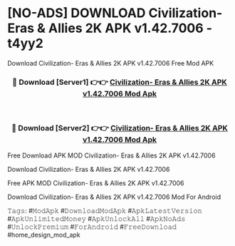 # [NO-ADS] DOWNLOAD Civilization- Eras & Allies 2K APK v1.42.7006 - t4yy2
Download Civilization- Eras & Allies 2K APK v1.42.7006 Free Mod APK

<div align="center">
<h3>🔴 Download [Server1] 👉👉 <a href="https://apk-comot.site?title=Civilization-_Eras_&_Allies_2K_APK_v1.42.7006">Civilization- Eras & Allies 2K APK v1.42.7006 Mod Apk</a></h3><br>

<h3>🔴 Download [Server2] 👉👉 <a href="https://apk-comot.site?title=Civilization-_Eras_&_Allies_2K_APK_v1.42.7006">Civilization- Eras & Allies 2K APK v1.42.7006 Mod Apk</a></h3>
</div>


Free Download APK MOD Civilization- Eras & Allies 2K APK v1.42.7006

Download Civilization- Eras & Allies 2K APK v1.42.7006 

Free APK MOD Civilization- Eras & Allies 2K APK v1.42.7006 

Download Civilization- Eras & Allies 2K APK v1.42.7006 Mod For Android

𝚃𝚊𝚐𝚜: #𝙼𝚘𝚍𝙰𝚙𝚔 #𝙳𝚘𝚠𝚗𝚕𝚘𝚊𝚍𝙼𝚘𝚍𝙰𝚙𝚔 #𝙰𝚙𝚔𝙻𝚊𝚝𝚎𝚜𝚝𝚅𝚎𝚛𝚜𝚒𝚘𝚗 #𝙰𝚙𝚔𝚄𝚗𝚕𝚒𝚖𝚒𝚝𝚎𝚍𝙼𝚘𝚗𝚎𝚢 #𝙰𝚙𝚔𝚄𝚗𝚕𝚘𝚌𝚔𝙰𝚕𝚕 #𝙰𝚙𝚔𝙽𝚘𝙰𝚍𝚜 #𝚄𝚗𝚕𝚘𝚌𝚔𝙿𝚛𝚎𝚖𝚒𝚞𝚖 #𝙵𝚘𝚛𝙰𝚗𝚍𝚛𝚘𝚒𝚍 #𝙵𝚛𝚎𝚎𝙳𝚘𝚠𝚗𝚕𝚘𝚊𝚍 #home_design_mod_apk
